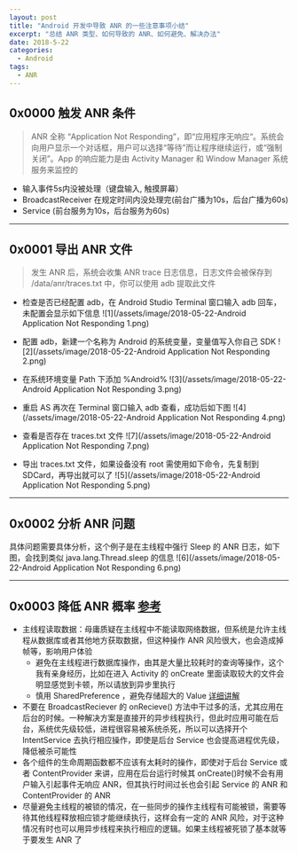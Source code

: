 ```yaml
---
layout: post
title: "Android 开发中导致 ANR 的一些注意事项小结"
excerpt: "总结 ANR 类型、如何导致的 ANR、如何避免、解决办法"
date: 2018-5-22
categories:
  - Android
tags:
  - ANR
---
```


## 0x0000 触发 ANR 条件
> ANR 全称 “Application Not Responding”，即“应用程序无响应“。系统会向用户显示一个对话框，用户可以选择“等待”而让程序继续运行，或“强制关闭”。App 的响应能力是由 Activity Manager 和 Window Manager 系统服务来监控的

* 输入事件5s内没被处理（键盘输入, 触摸屏幕）
* BroadcastReceiver 在规定时间内没处理完(前台广播为10s，后台广播为60s)
* Service (前台服务为10s，后台服务为60s)

-------------------

## 0x0001 导出 ANR 文件
> 发生 ANR 后，系统会收集 ANR trace 日志信息，日志文件会被保存到 /data/anr/traces.txt 中，你可以使用 adb 提取此文件

* 检查是否已经配置 adb，在 Android Studio Terminal 窗口输入 adb 回车，未配置会显示如下信息
![1](/assets/image/2018-05-22-Android Application Not Responding 1.png)

*  配置 adb，新建一个名称为 Android 的系统变量，变量值写入你自己 SDK
![2](/assets/image/2018-05-22-Android Application Not Responding 2.png)

* 在系统环境变量 Path 下添加 %Android%
![3](/assets/image/2018-05-22-Android Application Not Responding 3.png)

* 重启 AS 再次在 Terminal 窗口输入 adb 查看，成功后如下图
![4](/assets/image/2018-05-22-Android Application Not Responding 4.png)

* 查看是否存在 traces.txt 文件
![7](/assets/image/2018-05-22-Android Application Not Responding 7.png)

* 导出 traces.txt 文件，如果设备没有 root 需使用如下命令，先复制到 SDCard，再导出就可以了
![5](/assets/image/2018-05-22-Android Application Not Responding 5.png)

-------------------

## 0x0002 分析 ANR 问题
具体问题需要具体分析，这个例子是在主线程中强行 Sleep 的 ANR 日志，如下图，会找到类似 java.lang.Thread.sleep 的信息
![6](/assets/image/2018-05-22-Android Application Not Responding 6.png)

-------------------

## 0x0003 降低 ANR 概率 [参考](https://www.jianshu.com/p/fa962a5fd939)
* 主线程读取数据：母庸质疑在主线程中不能读取网络数据，但系统是允许主线程从数据库或者其他地方获取数据，但这种操作 ANR 风险很大，也会造成掉帧等，影响用户体验  
  - 避免在主线程进行数据库操作，由其是大量比较耗时的查询等操作，这个我有亲身经历，比如在进入 Activity 的 onCreate 里面读取较大的文件会明显感觉到卡顿，所以请放到异步里执行
  - 慎用 SharedPreference ，避免存储超大的 Value [详细讲解](http://weishu.me/2016/10/13/sharedpreference-advices/)
* 不要在 BroadcastReciever 的 onRecieve() 方法中干过多的活，尤其应用在后台的时候。一种解决方案是直接开的异步线程执行，但此时应用可能在后台，系统优先级较低，进程很容易被系统杀死，所以可以选择开个 IntentService 去执行相应操作，即使是后台 Service 也会提高进程优先级，降低被杀可能性
* 各个组件的生命周期函数都不应该有太耗时的操作，即使对于后台 Service 或者 ContentProvider 来讲，应用在后台运行时候其 onCreate()时候不会有用户输入引起事件无响应 ANR，但其执行时间过长也会引起 Service 的 ANR 和 ContentProvider 的 ANR
* 尽量避免主线程的被锁的情况，在一些同步的操作主线程有可能被锁，需要等待其他线程释放相应锁才能继续执行，这样会有一定的 ANR 风险，对于这种情况有时也可以用异步线程来执行相应的逻辑。如果主线程被死锁了基本就等于要发生 ANR 了